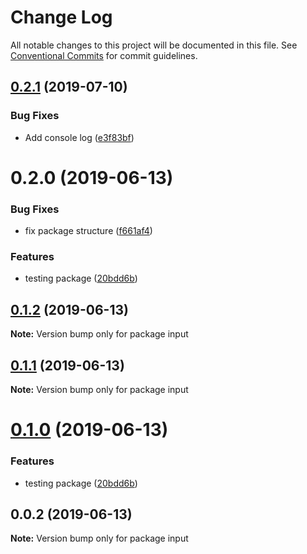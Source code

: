 # Change Log

All notable changes to this project will be documented in this file.
See [Conventional Commits](https://conventionalcommits.org) for commit guidelines.

## [0.2.1](https://github.com/swapnilfarande/temp/compare/input-20190-1@0.2.0...input-20190-1@0.2.1) (2019-07-10)


### Bug Fixes

* Add console log ([e3f83bf](https://github.com/swapnilfarande/temp/commit/e3f83bf))





# 0.2.0 (2019-06-13)


### Bug Fixes

* fix package structure ([f661af4](https://github.com/swapnilfarande/temp/commit/f661af4))


### Features

* testing package ([20bdd6b](https://github.com/swapnilfarande/temp/commit/20bdd6b))





## [0.1.2](https://github.com/swapnilfarande/temp/compare/input@0.1.1...input@0.1.2) (2019-06-13)

**Note:** Version bump only for package input





## [0.1.1](https://github.com/swapnilfarande/temp/compare/input@0.1.0...input@0.1.1) (2019-06-13)

**Note:** Version bump only for package input





# [0.1.0](https://github.com/swapnilfarande/temp/compare/input@0.0.2...input@0.1.0) (2019-06-13)


### Features

* testing package ([20bdd6b](https://github.com/swapnilfarande/temp/commit/20bdd6b))





## 0.0.2 (2019-06-13)

**Note:** Version bump only for package input
